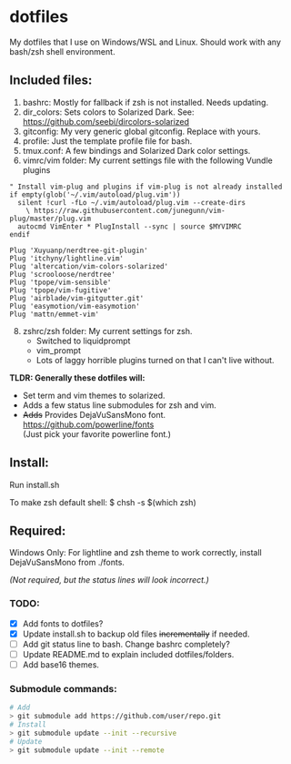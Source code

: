 # dotfiles

My dotfiles that I use on Windows/WSL and Linux. Should work with any bash/zsh shell environment.

## Included files:

1. bashrc: Mostly for fallback if zsh is not installed. Needs updating.  
2. dir_colors: Sets colors to Solarized Dark. See: https://github.com/seebi/dircolors-solarized  
3. gitconfig: My very generic global gitconfig. Replace with yours.
5. profile: Just the template profile file for bash.
6. tmux.conf: A few bindings and Solarized Dark color settings.
7. vimrc/vim folder: My current settings file with the following Vundle plugins

```vimrc
" Install vim-plug and plugins if vim-plug is not already installed
if empty(glob('~/.vim/autoload/plug.vim'))
  silent !curl -fLo ~/.vim/autoload/plug.vim --create-dirs
    \ https://raw.githubusercontent.com/junegunn/vim-plug/master/plug.vim
  autocmd VimEnter * PlugInstall --sync | source $MYVIMRC
endif

Plug 'Xuyuanp/nerdtree-git-plugin'
Plug 'itchyny/lightline.vim'
Plug 'altercation/vim-colors-solarized'
Plug 'scrooloose/nerdtree'
Plug 'tpope/vim-sensible'
Plug 'tpope/vim-fugitive'
Plug 'airblade/vim-gitgutter.git'
Plug 'easymotion/vim-easymotion'
Plug 'mattn/emmet-vim'
```

8. zshrc/zsh folder: My current settings for zsh. 
    * Switched to liquidprompt
    * vim_prompt
    * Lots of laggy horrible plugins turned on that I can't live without.

__TLDR: Generally these dotfiles will:__
* Set term and vim themes to solarized. 
* Adds a few status line submodules for zsh and vim.
* ~~Adds~~ Provides DejaVuSansMono font. https://github.com/powerline/fonts  
(Just pick your favorite powerline font.)

## Install:

Run install.sh

To make zsh default shell: $ chsh -s $(which zsh)

## Required:

Windows Only: For lightline and zsh theme to work correctly, install DejaVuSansMono from ./fonts.

_(Not required, but the status lines will look incorrect.)_

### TODO:

- [x] Add fonts to dotfiles?
- [x] Update install.sh to backup old files ~~incrementally~~ if needed.
- [ ] Add git status line to bash. Change bashrc completely?
- [ ] Update README.md to explain included dotfiles/folders.
- [ ] Add base16 themes.

### Submodule commands:

```bash
# Add
> git submodule add https://github.com/user/repo.git
# Install
> git submodule update --init --recursive
# Update
> git submodule update --init --remote

```

